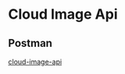 <!-- @format -->

# Cloud Image Api

## Postman

[cloud-image-api](https://documenter.getpostman.com/view/19291153/UVsSNipo)

